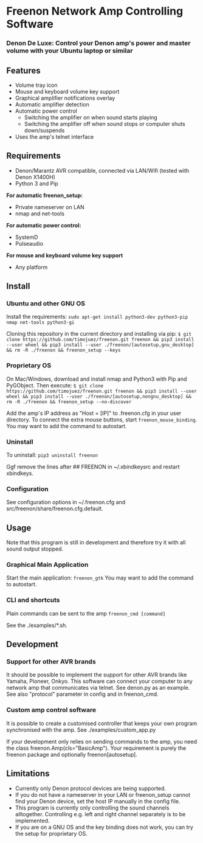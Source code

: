 # Freenon Network Amp Controlling Software
### Denon De Luxe: Control your Denon amp's power and master volume with your Ubuntu laptop or similar

## Features
- Volume tray icon
- Mouse and keyboard volume key support
- Graphical amplifier notifications overlay
- Automatic amplifier detection
- Automatic power control
	- Switching the amplifier on when sound starts playing
	- Switching the amplifier off when sound stops or computer shuts down/suspends
- Uses the amp's telnet interface

## Requirements
- Denon/Marantz AVR compatible, connected via LAN/Wifi (tested with Denon X1400H)
- Python 3 and Pip

**For automatic freenon_setup:**
- Private nameserver on LAN
- nmap and net-tools

**For automatic power control:**
- SystemD
- Pulseaudio

**For mouse and keyboard volume key support**
- Any platform


## Install

### Ubuntu and other GNU OS
Install the requirements:
`sudo apt-get install python3-dev python3-pip nmap net-tools python3-gi`

Cloning this repository in the current directory and installing via pip:
`$ git clone https://github.com/timojuez/freenon.git freenon && pip3 install --user wheel && pip3 install --user ./freenon/[autosetup,gnu_desktop] && rm -R ./freenon && freenon_setup --keys`

### Proprietary OS
On Mac/Windows, download and install nmap and Python3 with Pip and PyGObject.
Then execute:
`$ git clone https://github.com/timojuez/freenon.git freenon && pip3 install --user wheel && pip3 install --user ./freenon/[autosetup,nongnu_desktop] && rm -R ./freenon && freenon_setup --no-discover`

Add the amp's IP address as "Host = [IP]" to .freenon.cfg in your user directory.
To connect the extra mouse buttons, start `freenon_mouse_binding`. You may want to add the command to autostart.

### Uninstall
To uninstall: `pip3 uninstall freenon`

Ggf remove the lines after ## FREENON in ~/.xbindkeysrc and restart xbindkeys.


### Configuration
See configuration options in ~/.freenon.cfg and src/freenon/share/freenon.cfg.default.


## Usage

Note that this program is still in development and therefore try it with all sound output stopped.

### Graphical Main Application
Start the main application:
`freenon_gtk`
You may want to add the command to autostart.


### CLI and shortcuts
Plain commands can be sent to the amp
`freenon_cmd [command]`

See the ./examples/*.sh.


## Development

### Support for other AVR brands
It should be possible to implement the support for other AVR brands like Yamaha, Pioneer, Onkyo. This software can connect your computer to any network amp that communicates via telnet. See denon.py as an example. See also "protocol" parameter in config and in freenon_cmd.

### Custom amp control software
It is possible to create a customised controller that keeps your own program synchronised with the amp.
See ./examples/custom_app.py

If your development only relies on sending commands to the amp, you need the class freenon.Amp(cls="BasicAmp"). Your requirement is purely the freenon package and optionally freenon[autosetup].


## Limitations
- Currently only Denon protocol devices are being supported.
- If you do not have a nameserver in your LAN or freenon_setup cannot find your Denon device, set the host IP manually in the config file.
- This program is currently only controlling the sound channels alltogether. Controlling e.g. left and right channel separately is to be implemented.
- If you are on a GNU OS and the key binding does not work, you can try the setup for proprietary OS.

